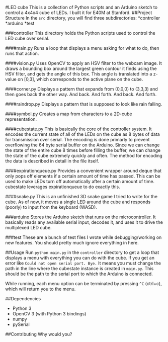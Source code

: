 #LED cube
This is a collection of Python scripts and an Arduino sketch to control a 4x4x4 cube of LEDs. I built it for E40M at Stanford.
##Project Structure
In the `src` directory, you will find three subdirectories:
*controller
*arduino
*test

###controller
This directory holds the Python scripts used to control the LED cube over serial. 

####main.py
Runs a loop that displays a menu asking for what to do, then runs that action. 

####vision.py
Uses OpenCV to apply an HSV filter to the webcam image. It draws a bounding box around the largest green contour it finds using the HSV filter, and gets the angle of this box. 
This angle is translated into a z-value on [0,3], which corresponds to the active plane on the cube.

####corner.py
Displays a pattern that expands from (0,0,0) to (3,3,3) and then goes back the other way. And back. And forth. And back. And forth.

####raindrop.py
Displays a pattern that is supposed to look like rain falling.

####symbol.py 
Creates a map from characters to a 2D-cube representation. 

####cubestate.py
This is basically the core of the controller system. It encodes the current state of all of the LEDs on the cube as 8 bytes of data for transmission over serial. 
The encoding is done primarly to prevent overflowing the 64 byte serial buffer on the Arduino. Since we can change the state of the entire cube 8 times before filling the buffer, we can change the state of the cube extremely quickly and often.
The method for encoding the data is described in detail in the file itself.

####expirationqueue.py
Provides a convenient wrapper around deque that only pops off elements if a certain amount of time has passed. 
This can be used to make LEDs turn off automatically after a certain amount of time. cubestate leverages expirationqueue to do exactly this.

####snake.py 
This is an unfinished 3D snake game I tried to write for the cube. As of now, it moves a single LED around the cube and responds (poorly) to input from the keyboard (WASD).

###arduino
Stores the Arduino sketch that runs on the microcontroller. It basically reads any available serial input, decodes it, and uses it to drive the multiplexed LED cube.

###test
These are a bunch of test files I wrote while debugging/working on new features. You should pretty much ignore everything in here.

##Usage
Run `python main.py` in the `controller` directory to get a loop that displays a menu with everything you can do with the cube.
If you get an error like `Could not open serial port. Bye.` It means you must change the path in the line where the cubestate instance is created in `main.py`. This should be the path to the serial port to which the Arduino is connected.

While running, each menu option can be terminated by pressing `^C` (ctrl+c), which will return you to the menu.

##Dependencies
* Python 3
* OpenCV 3 (with Python 3 bindings)
* numpy
* pySerial


##Contributing
Why would you?



